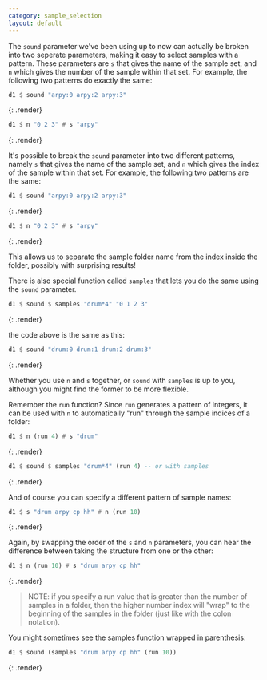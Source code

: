 ```yaml
---
category: sample_selection
layout: default
---
```


The `sound` parameter we've been using up to now can actually be broken into two seperate parameters, making it easy to select samples with a pattern. These parameters are `s` that gives the name of the sample set, and `n` which gives the 
number of the sample within that set. For example, the following two patterns 
do exactly the same:

~~~haskell
d1 $ sound "arpy:0 arpy:2 arpy:3"
~~~
{: .render}

~~~haskell
d1 $ n "0 2 3" # s "arpy"
~~~
{: .render}

It's possible to break the `sound` parameter into two different patterns, 
namely `s` that gives the name of the sample set, and `n` which gives the 
index of the sample within that set. For example, the following two patterns 
are the same:

~~~haskell
d1 $ sound "arpy:0 arpy:2 arpy:3"
~~~
{: .render}

~~~haskell
d1 $ n "0 2 3" # s "arpy"
~~~
{: .render}

This allows us to separate the sample folder name from the index inside the
folder, possibly with surprising results!

There is also special function called `samples` that lets you do the same using the `sound` parameter.

~~~haskell
d1 $ sound $ samples "drum*4" "0 1 2 3"
~~~
{: .render}

the code above is the same as this:

~~~haskell
d1 $ sound "drum:0 drum:1 drum:2 drum:3"
~~~
{: .render}

Whether you use `n` and `s` together, or `sound` with `samples` is up to you, although 
you might find the former to be more flexible.

Remember the `run` function? Since `run` generates a pattern of integers, it
can be used with `n` to automatically "run" through the sample indices
of a folder:

~~~haskell
d1 $ n (run 4) # s "drum"
~~~
{: .render}

~~~haskell
d1 $ sound $ samples "drum*4" (run 4) -- or with samples
~~~
{: .render}

And of course you can specify a different pattern of sample names:

~~~haskell
d1 $ s "drum arpy cp hh" # n (run 10)
~~~
{: .render}

Again, by swapping the order of the `s` and `n` parameters, you can hear the difference between taking the structure from one or the other:

~~~haskell
d1 $ n (run 10) # s "drum arpy cp hh"
~~~ 
{: .render}

> NOTE: if you specify a run value that is greater than the number of
> samples in a folder, then the higher number index will "wrap" to the
> beginning of the samples in the folder (just like with the colon notation).

You might sometimes see the samples function wrapped in parenthesis:

~~~haskell
d1 $ sound (samples "drum arpy cp hh" (run 10))
~~~
{: .render}
